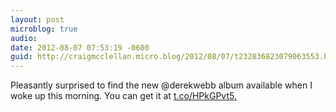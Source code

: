 ```yaml
---
layout: post
microblog: true
audio: 
date: 2012-08-07 07:53:19 -0600
guid: http://craigmcclellan.micro.blog/2012/08/07/t232836823079063553.html
---
```

Pleasantly surprised to find the new @derekwebb album available when I woke up this morning. You can get it at [t.co/HPkGPvt5.](http://t.co/HPkGPvt5.)
